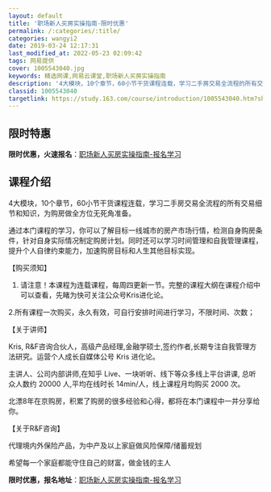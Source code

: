 ```yaml
---
layout: default
title: '职场新人买房实操指南-限时优惠'
permalink: /:categories/:title/
categories: wangyi2
date: 2019-03-24 12:17:31
last_modified_at: 2022-05-23 02:09:42
tags: 网易提供
cover: 1005543040.jpg
keywords: 精选网课,网易云课堂,职场新人买房实操指南
description: '4大模块，10个章节，60小节干货课程连载，学习二手房交易全流程的所有交易细节和知识，为购房做全方位无死角准备。通过本门'
classid: 1005543040
targetlink: https://study.163.com/course/introduction/1005543040.htm?share=1&shareId=1025206652&utm_campaign=share&utm_medium=iphoneShare&utm_source=&utm_u=1025206652
---
```


## 限时特惠

**限时优惠，火速报名**：[职场新人买房实操指南-报名学习](https://study.163.com/course/introduction/1005543040.htm?share=1&shareId=1025206652&utm_campaign=share&utm_medium=iphoneShare&utm_source=&utm_u=1025206652)

## 课程介绍

4大模块，10个章节，60小节干货课程连载，学习二手房交易全流程的所有交易细节和知识，为购房做全方位无死角准备。



通过本门课程的学习，你可以了解目标一线城市的房产市场行情，检测自身购房条件，针对自身实际情况制定购房计划。同时还可以学习时间管理和自我管理课程，提升个人自律约束能力，加速购房目标和人生其他目标实现。



【购买须知】

1. 请注意！本课程为连载课程，每周四更新一节。完整的课程大纲在课程介绍中可以查看，先睹为快可关注公众号Kris进化论。

2.所有课程一次购买，永久有效，可自行安排时间进行学习，不限时间、次数；



【关于讲师】

Kris,  R&F咨询合伙人，高级产品经理,金融学硕士,签约作者,长期专注自我管理方法研究。运营个人成长自媒体公号 Kris 进化论。



主讲人、公司内部讲师,在知乎 Live、一块听听、线下等众多线上平台讲课, 总听众人数约 20000 人,平均在线时长 14min/人，线上课程月均购买 2000 次。



北漂8年在京购房，积累了购房的很多经验和心得，都将在本门课程中一并分享给你。



【关于R&F咨询】

代理境内外保险产品，为中产及以上家庭做风险保障/储蓄规划

希望每一个家庭都能守住自己的财富，做金钱的主人

**限时优惠，报名地址**：[职场新人买房实操指南-报名学习](https://study.163.com/course/introduction/1005543040.htm?share=1&shareId=1025206652&utm_campaign=share&utm_medium=iphoneShare&utm_source=&utm_u=1025206652)


